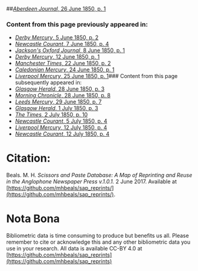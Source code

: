 ##[*Aberdeen Journal*, 26 June 1850, p. 1](https://mhbeals.github.io/sap_html/Aberdeen-Journal/Aberdeen-Journal-26-June-1850-p-1)

### Content from this page previously appeared in:
+ [*Derby Mercury*, 5 June 1850, p. 2](https://mhbeals.github.io/sap_html/Derby-Mercury/Derby-Mercury-5-June-1850-p-2)
+ [*Newcastle Courant*, 7 June 1850, p. 4](https://mhbeals.github.io/sap_html/Newcastle-Courant/Newcastle-Courant-7-June-1850-p-4)
+ [*Jackson's Oxford Journal*, 8 June 1850, p. 1](https://mhbeals.github.io/sap_html/Jackson's-Oxford-Journal/Jackson's-Oxford-Journal-8-June-1850-p-1)
+ [*Derby Mercury*, 12 June 1850, p. 1](https://mhbeals.github.io/sap_html/Derby-Mercury/Derby-Mercury-12-June-1850-p-1)
+ [*Manchester Times*, 22 June 1850, p. 2](https://mhbeals.github.io/sap_html/Manchester-Times/Manchester-Times-22-June-1850-p-2)
+ [*Caledonian Mercury*, 24 June 1850, p. 1](https://mhbeals.github.io/sap_html/Caledonian-Mercury/Caledonian-Mercury-24-June-1850-p-1)
+ [*Liverpool Mercury*, 25 June 1850, p. 1](https://mhbeals.github.io/sap_html/Liverpool-Mercury/Liverpool-Mercury-25-June-1850-p-1)### Content from this page subsequently appeared in:
+ [*Glasgow Herald*, 28 June 1850, p. 3](https://mhbeals.github.io/sap_html/Glasgow-Herald/Glasgow-Herald-28-June-1850-p-3)
+ [*Morning Chronicle*, 28 June 1850, p. 8](https://mhbeals.github.io/sap_html/Morning-Chronicle/Morning-Chronicle-28-June-1850-p-8)
+ [*Leeds Mercury*, 29 June 1850, p. 7](https://mhbeals.github.io/sap_html/Leeds-Mercury/Leeds-Mercury-29-June-1850-p-7)
+ [*Glasgow Herald*, 1 July 1850, p. 3](https://mhbeals.github.io/sap_html/Glasgow-Herald/Glasgow-Herald-1-July-1850-p-3)
+ [*The Times*, 2 July 1850, p. 10](https://mhbeals.github.io/sap_html/The-Times/The-Times-2-July-1850-p-10)
+ [*Newcastle Courant*, 5 July 1850, p. 4](https://mhbeals.github.io/sap_html/Newcastle-Courant/Newcastle-Courant-5-July-1850-p-4)
+ [*Liverpool Mercury*, 12 July 1850, p. 4](https://mhbeals.github.io/sap_html/Liverpool-Mercury/Liverpool-Mercury-12-July-1850-p-4)
+ [*Newcastle Courant*, 12 July 1850, p. 4](https://mhbeals.github.io/sap_html/Newcastle-Courant/Newcastle-Courant-12-July-1850-p-4)
                    
# Citation: 

Beals. M. H. *Scissors and Paste Database: A Map of Reprinting and Reuse in the Anglophone Newspaper Press v.1.0.1.* 2 June 2017. Available at [https://github.com/mhbeals/sap_reprints/](https://github.com/mhbeals/sap_reprints/). 
                    
# Nota Bona

Bibliometric data is time consuming to produce but benefits us all. Please remember to cite or acknowledge this and any other bibliometric data you use in your research. All data is available CC-BY 4.0 at [https://github.com/mhbeals/sap_reprints](https://github.com/mhbeals/sap_reprints)